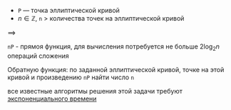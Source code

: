 - ```P``` — точка эллиптической кривой
- $n \in \mathbb{Z}$, ```n``` > количества точек на эллиптической кривой

$\implies$

```nP``` - прямоя функция, для вычисления потребуется не больше $2\log_{2}n$ операций сложения

Обратную функция: по заданной эллиптической кривой, точке на этой кривой и произведению ```nP``` найти число ```n```

все известные алгоритмы решения этой задачи требуют <ins>экспоненциального времени</ins>
